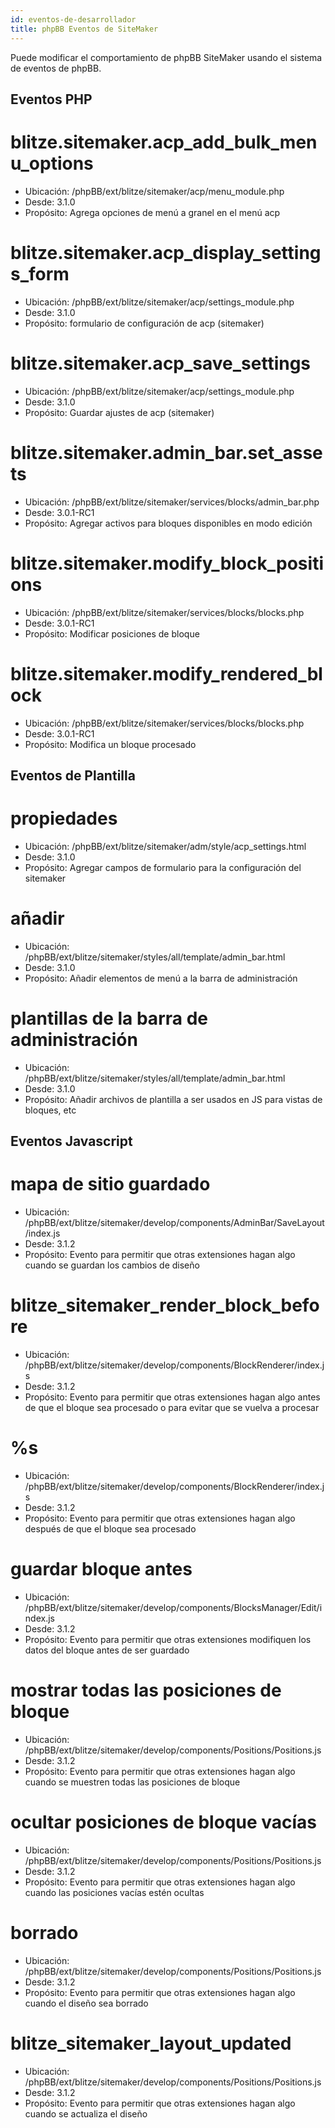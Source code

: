```yaml
---
id: eventos-de-desarrollador
title: phpBB Eventos de SiteMaker
---
```


Puede modificar el comportamiento de phpBB SiteMaker usando el sistema de eventos de phpBB.

## Eventos PHP

# blitze.sitemaker.acp_add_bulk_menu_options

* Ubicación: /phpBB/ext/blitze/sitemaker/acp/menu_module.php
* Desde: 3.1.0
* Propósito: Agrega opciones de menú a granel en el menú acp

# blitze.sitemaker.acp_display_settings_form

* Ubicación: /phpBB/ext/blitze/sitemaker/acp/settings_module.php
* Desde: 3.1.0
* Propósito: formulario de configuración de acp (sitemaker)

# blitze.sitemaker.acp_save_settings

* Ubicación: /phpBB/ext/blitze/sitemaker/acp/settings_module.php
* Desde: 3.1.0
* Propósito: Guardar ajustes de acp (sitemaker)

# blitze.sitemaker.admin_bar.set_assets

* Ubicación: /phpBB/ext/blitze/sitemaker/services/blocks/admin_bar.php
* Desde: 3.0.1-RC1
* Propósito: Agregar activos para bloques disponibles en modo edición

# blitze.sitemaker.modify_block_positions

* Ubicación: /phpBB/ext/blitze/sitemaker/services/blocks/blocks.php
* Desde: 3.0.1-RC1
* Propósito: Modificar posiciones de bloque

# blitze.sitemaker.modify_rendered_block

* Ubicación: /phpBB/ext/blitze/sitemaker/services/blocks/blocks.php
* Desde: 3.0.1-RC1
* Propósito: Modifica un bloque procesado

## Eventos de Plantilla

# propiedades

* Ubicación: /phpBB/ext/blitze/sitemaker/adm/style/acp_settings.html
* Desde: 3.1.0
* Propósito: Agregar campos de formulario para la configuración del sitemaker

# añadir

* Ubicación: /phpBB/ext/blitze/sitemaker/styles/all/template/admin_bar.html
* Desde: 3.1.0
* Propósito: Añadir elementos de menú a la barra de administración

# plantillas de la barra de administración

* Ubicación: /phpBB/ext/blitze/sitemaker/styles/all/template/admin_bar.html
* Desde: 3.1.0
* Propósito: Añadir archivos de plantilla a ser usados en JS para vistas de bloques, etc

## Eventos Javascript

# mapa de sitio guardado

* Ubicación: /phpBB/ext/blitze/sitemaker/develop/components/AdminBar/SaveLayout/index.js
* Desde: 3.1.2
* Propósito: Evento para permitir que otras extensiones hagan algo cuando se guardan los cambios de diseño

# blitze_sitemaker_render_block_before

* Ubicación: /phpBB/ext/blitze/sitemaker/develop/components/BlockRenderer/index.js
* Desde: 3.1.2
* Propósito: Evento para permitir que otras extensiones hagan algo antes de que el bloque sea procesado o para evitar que se vuelva a procesar

# %s

* Ubicación: /phpBB/ext/blitze/sitemaker/develop/components/BlockRenderer/index.js
* Desde: 3.1.2
* Propósito: Evento para permitir que otras extensiones hagan algo después de que el bloque sea procesado

# guardar bloque antes

* Ubicación: /phpBB/ext/blitze/sitemaker/develop/components/BlocksManager/Edit/index.js
* Desde: 3.1.2
* Propósito: Evento para permitir que otras extensiones modifiquen los datos del bloque antes de ser guardado

# mostrar todas las posiciones de bloque

* Ubicación: /phpBB/ext/blitze/sitemaker/develop/components/Positions/Positions.js
* Desde: 3.1.2
* Propósito: Evento para permitir que otras extensiones hagan algo cuando se muestren todas las posiciones de bloque

# ocultar posiciones de bloque vacías

* Ubicación: /phpBB/ext/blitze/sitemaker/develop/components/Positions/Positions.js
* Desde: 3.1.2
* Propósito: Evento para permitir que otras extensiones hagan algo cuando las posiciones vacías estén ocultas

# borrado

* Ubicación: /phpBB/ext/blitze/sitemaker/develop/components/Positions/Positions.js
* Desde: 3.1.2
* Propósito: Evento para permitir que otras extensiones hagan algo cuando el diseño sea borrado

# blitze_sitemaker_layout_updated

* Ubicación: /phpBB/ext/blitze/sitemaker/develop/components/Positions/Positions.js
* Desde: 3.1.2
* Propósito: Evento para permitir que otras extensiones hagan algo cuando se actualiza el diseño